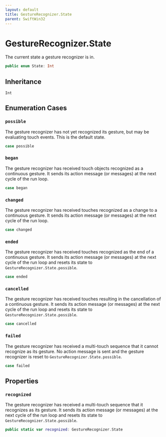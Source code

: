 ```yaml
---
layout: default
title: GestureRecognizer.State
parent: SwiftWin32
---
```

# GestureRecognizer.State

The current state a gesture recognizer is in.

``` swift
public enum State: Int 
```

## Inheritance

`Int`

## Enumeration Cases

### `possible`

The gesture recognizer has not yet recognized its gesture, but may be
evaluating touch events. This is the default state.

``` swift
case possible
```

### `began`

The gesture recognizer has received touch objects recognized as a
continuous gesture. It sends its action message (or messages) at the
next cycle of the run loop.

``` swift
case began
```

### `changed`

The gesture recognizer has received touches recognized as a change to a
continuous gesture. It sends its action message (or messages) at the
next cycle of the run loop.

``` swift
case changed
```

### `ended`

The gesture recognizer has received touches recognized as the end of a
continuous gesture. It sends its action message (or messages) at the
next cycle of the run loop and resets its state to
`GestureRecognizer.State.possible`.

``` swift
case ended
```

### `cancelled`

The gesture recognizer has received touches resulting in the
cancellation of a continuous gesture. It sends its action message (or
messages) at the next cycle of the run loop and resets its state to
`GestureRecognizer.State.possible`.

``` swift
case cancelled
```

### `failed`

The gesture recognizer has received a multi-touch sequence that it
cannot recognize as its gesture. No action message is sent and the
gesture recognizer is reset to `GestureRecognizer.State.possible`.

``` swift
case failed
```

## Properties

### `recognized`

The gesture recognizer has received a multi-touch sequence that it
recognizes as its gesture. It sends its action message (or messages) at
the next cycle of the run loop and resets its state to
`GestureRecognizer.State.possible`.

``` swift
public static var recognized: GestureRecognizer.State 
```
